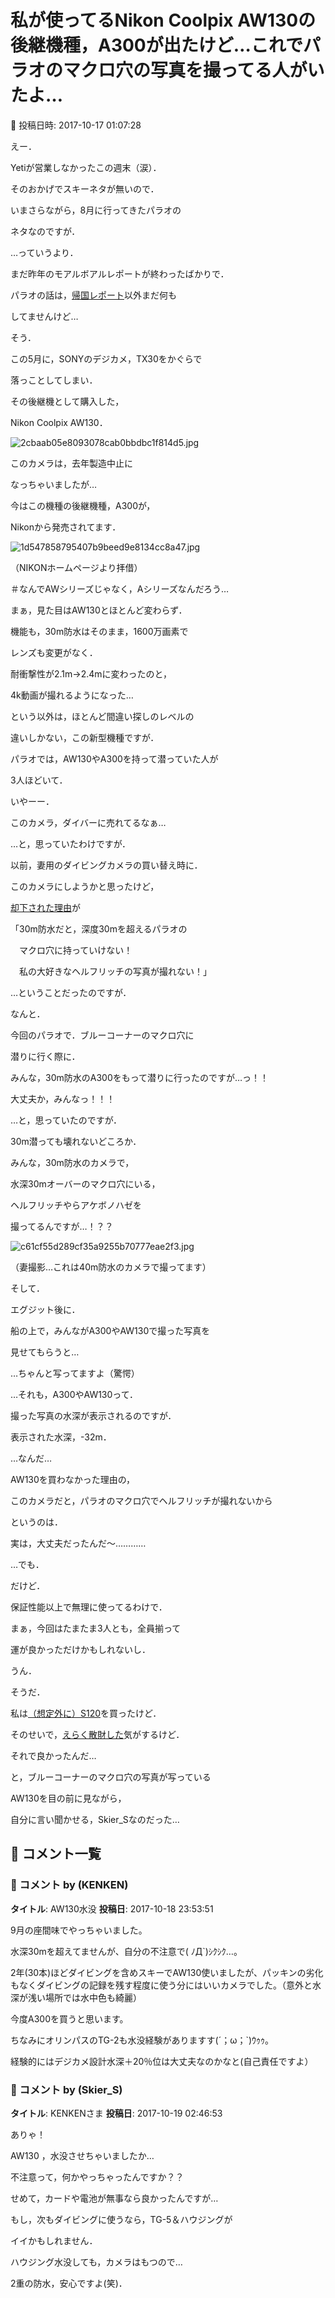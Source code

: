 # 私が使ってるNikon Coolpix AW130の後継機種，A300が出たけど…これでパラオのマクロ穴の写真を撮ってる人がいたよ…

📅 投稿日時: 2017-10-17 01:07:28

えー．


Yetiが営業しなかったこの週末（涙）．





そのおかげでスキーネタが無いので．


いまさらながら，8月に行ってきたパラオの


ネタなのですが．





…っていうより．


まだ昨年のモアルボアルレポートが終わったばかりで．


パラオの話は，[帰国レポート](e4b942826f9b231b0e2e25d2b0349d5be.md)以外まだ何も


してませんけど…





そう．


この5月に，SONYのデジカメ，TX30をかぐらで


落っことしてしまい．


その後継機として購入した，


Nikon Coolpix AW130．




![2cbaab05e8093078cab0bbdbc1f814d5.jpg](images/2cbaab05e8093078cab0bbdbc1f814d5.jpg)




このカメラは，去年製造中止に


なっちゃいましたが…





今はこの機種の後継機種，A300が，


Nikonから発売されてます．




![1d547858795407b9beed9e8134cc8a47.jpg](images/1d547858795407b9beed9e8134cc8a47.jpg)




（NIKONホームページより拝借）


＃なんでAWシリーズじゃなく，Aシリーズなんだろう…





まぁ，見た目はAW130とほとんど変わらず．


機能も，30m防水はそのまま，1600万画素で


レンズも変更がなく．


耐衝撃性が2.1m→2.4mに変わったのと，


4k動画が撮れるようになった…


という以外は，ほとんど間違い探しのレベルの


違いしかない，この新型機種ですが．





パラオでは，AW130やA300を持って潜っていた人が


3人ほどいて．


いやーー．


このカメラ，ダイバーに売れてるなぁ…


…と，思っていたわけですが．





以前，妻用のダイビングカメラの買い替え時に．


このカメラにしようかと思ったけど，


[却下された理由](ee4568b58e63cfdcd9328bb87f9f6ff6c.md)が





「30m防水だと，深度30mを超えるパラオの


　マクロ穴に持っていけない！


　私の大好きなヘルフリッチの写真が撮れない！」





…ということだったのですが．





なんと．


今回のパラオで．ブルーコーナーのマクロ穴に


潜りに行く際に．


みんな，30m防水のA300をもって潜りに行ったのですが…っ！！


大丈夫か，みんなっ！！！





…と，思っていたのですが．


30m潜っても壊れないどころか．





みんな，30m防水のカメラで，


水深30mオーバーのマクロ穴にいる，


ヘルフリッチやらアケボノハゼを


撮ってるんですが…！？？




![c61cf55d289cf35a9255b70777eae2f3.jpg](images/c61cf55d289cf35a9255b70777eae2f3.jpg)




（妻撮影…これは40m防水のカメラで撮ってます）





そして．


エグジット後に．


船の上で，みんながA300やAW130で撮った写真を


見せてもらうと…


…ちゃんと写ってますよ（驚愕）


…それも，A300やAW130って．


撮った写真の水深が表示されるのですが．


表示された水深，-32m．





…なんだ…


AW130を買わなかった理由の，


このカメラだと，パラオのマクロ穴でヘルフリッチが撮れないから


というのは．


実は，大丈夫だったんだ～…………





…でも．


だけど．


保証性能以上で無理に使ってるわけで．


まぁ，今回はたまたま3人とも，全員揃って


運が良かっただけかもしれないし．





うん．


そうだ．


私は[（想定外に）S120](e04aeb3cf8430e5f7c82f212806214b7e.md)を買ったけど．


そのせいで，[えらく散財した](e8f922e68b4fdd9cf7ca08c2be560efd8.md)気がするけど．


それで良かったんだ…





と，ブルーコーナーのマクロ穴の写真が写っている


AW130を目の前に見ながら，


自分に言い聞かせる，Skier_Sなのだった…

## 💬 コメント一覧

### 💬 コメント by (KENKEN)
**タイトル**: AW130水没
**投稿日**: 2017-10-18 23:53:51

9月の座間味でやっちゃいました。

水深30mを超えてませんが、自分の不注意で( ﾉД`)ｼｸｼｸ…。

2年(30本)ほどダイビングを含めスキーでAW130使いましたが、パッキンの劣化もなくダイビングの記録を残す程度に使う分にはいいカメラでした。（意外と水深が浅い場所では水中色も綺麗）

今度A300を買うと思います。

ちなみにオリンパスのTG-2も水没経験がありますす(´；ω；`)ｳｩｩ。

経験的にはデジカメ設計水深＋20％位は大丈夫なのかなと(自己責任ですよ）

### 💬 コメント by (Skier_S)
**タイトル**: KENKENさま
**投稿日**: 2017-10-19 02:46:53

ありゃ！

AW130 ，水没させちゃいましたか…

不注意って，何かやっちゃったんですか？？

せめて，カードや電池が無事なら良かったんですが…



もし，次もダイビングに使うなら，TG-5＆ハウジングが

イイかもしれません．

ハウジング水没しても，カメラはもつので…

2重の防水，安心ですよ(笑)．


